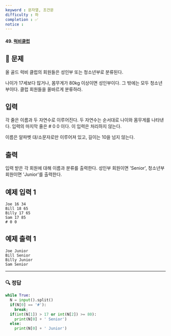 ```yaml
---
keyword : 문자열, 조건문
difficulty : 하
completion : ✅
notice : 
---
```


#### 49. [럭비클럽](https://www.acmicpc.net/problem/2083)

## 📝 문제

올 골드 럭비 클럽의 회원들은 성인부 또는 청소년부로 분류된다.

나이가 17세보다 많거나, 몸무게가 80kg 이상이면 성인부이다. 그 밖에는 모두 청소년부이다. 클럽 회원들을 올바르게 분류하라.

## 입력

각 줄은 이름과 두 자연수로 이루어진다. 두 자연수는 순서대로 나이와 몸무게를 나타낸다. 입력의 마지막 줄은 # 0 0 이다. 이 입력은 처리하지 않는다.

이름은 알파벳 대/소문자로만 이루어져 있고, 길이는 10을 넘지 않는다.

## 출력

입력 받은 각 회원에 대해 이름과 분류를 출력한다. 성인부 회원이면 'Senior', 청소년부 회원이면 'Junior'를 출력한다.

## 예제 입력 1

```
Joe 16 34
Bill 18 65
Billy 17 65
Sam 17 85
# 0 0
```

## 예제 출력 1

```
Joe Junior
Bill Senior
Billy Junior
Sam Senior
```

---

### 🔍 정답

```python
while True:
  N = input().split()
  if(N[0] == '#'):
    break;
  if(int(N[1]) > 17 or int(N[2]) >= 80):
    print(N[0] + ' Senior')
  else:
    print(N[0] + ' Junior')
```